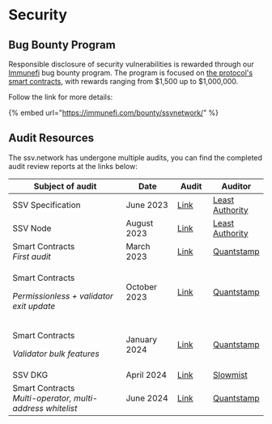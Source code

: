 # Security

## Bug Bounty Program

Responsible disclosure of security vulnerabilities is rewarded through our [Immunefi](https://immunefi.com/bounty/ssvnetwork/) bug bounty program. The program is focused on [the protocol's smart contracts](https://github.com/ssvlabs/ssv-network), with rewards ranging from $1,500 up to $1,000,000.

Follow the link for more details:

{% embed url="https://immunefi.com/bounty/ssvnetwork/" %}

## Audit Resources

The ssv.network has undergone multiple audits, you can find the completed audit review reports at the links below:

<table><thead><tr><th width="405">Subject of audit</th><th width="136">Date</th><th width="80">Audit</th><th>Auditor</th></tr></thead><tbody><tr><td>SSV Specification</td><td>June 2023</td><td><a href="https://github.com/ssvlabs/ssv-spec/blob/main/docs/audits/Least%20Authority%20-%20Coin%20Dash%20Ltd.%20SSV%20Specification%20Final%20Audit%20Report_Updated.pdf">Link</a></td><td><a href="https://leastauthority.com/">Least Authority</a></td></tr><tr><td>SSV Node</td><td>August 2023</td><td><a href="https://github.com/ssvlabs/ssv/blob/main/audits/Least%20Authority.pdf">Link</a></td><td><a href="https://leastauthority.com/">Least Authority</a></td></tr><tr><td>Smart Contracts<br><em>First audit</em></td><td>March 2023</td><td><a href="https://github.com/ssvlabs/ssv-network/blob/main/contracts/audits/2023-03-42_Quantstamp_v1.0.0-rc3.pdf">Link</a></td><td><a href="https://quantstamp.com/">Quantstamp</a></td></tr><tr><td><p>Smart Contracts</p><p><em>Permissionless + validator exit update</em></p></td><td>October 2023</td><td><a href="https://github.com/ssvlabs/ssv-network/blob/main/contracts/audits/2023-30-10_Quantstamp_v1.0.2.pdf">Link</a></td><td><a href="https://quantstamp.com/">Quantstamp</a></td></tr><tr><td><p>Smart Contracts</p><p><em>Validator bulk features</em></p></td><td>January 2024</td><td><a href="https://github.com/ssvlabs/ssv-network/blob/main/contracts/audits/2024-15-02_Quantstamp_v1.1.0.pdf">Link</a></td><td><a href="https://quantstamp.com/">Quantstamp</a></td></tr><tr><td>SSV DKG</td><td>April 2024</td><td><a href="https://github.com/ssvlabs/ssv-dkg/blob/main/audits/SlowMist%20Audit%20Report.pdf">Link</a></td><td><a href="https://www.slowmist.com/index.html">Slowmist</a></td></tr><tr><td>Smart Contracts<br><em>Multi-operator, multi-address whitelist</em></td><td>June 2024</td><td><a href="https://github.com/ssvlabs/ssv-network/blob/multi-op-whitelist/contracts/audits/2024-27-06_Quantstamp_v1.2.0.pdf">Link</a></td><td><a href="https://quantstamp.com/">Quantstamp</a></td></tr></tbody></table>
